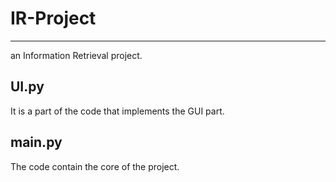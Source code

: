 # IR-Project
---
an Information Retrieval project.

## UI.py
It is a part of the code that implements the GUI part.

## main.py
The code contain the core of the project.
